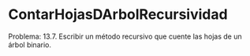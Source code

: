 # ContarHojasDArbolRecursividad
Problema: 13.7. Escribir un método recursivo que cuente las hojas de un árbol binario.
